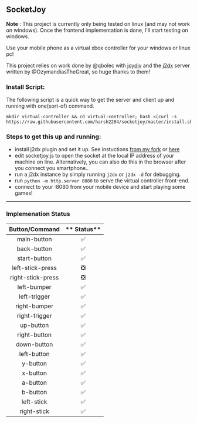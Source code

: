 ## SocketJoy

**Note** : This project is currently only being tested on linux (and may not work on windows). Once the frontend implementation is done, I'll start testing on windows.

Use your mobile phone as a virtual xbox controller for your windows or linux pc!

This project relies on work done by @qbolec with [joydiv](https://github.com/qbolec/Joydiv) and the [j2dx](https://github.com/OzymandiasTheGreat/Joy2DroidX-server/) server written by @OzymandiasTheGreat, so huge thanks to them!

### Install Script:
The following script is a quick way to get the server and client up and running with one(sort-of) command.
```
mkdir virtual-controller && cd virtual-controller; bash <(curl -s https://raw.githubusercontent.com/harsh2204/socketjoy/master/install.sh)
```

### Steps to get this up and running:

* install j2dx plugin and set it up. See instuctions [from my fork](https://github.com/harsh2204/Joy2DroidX-server) or  [here](https://github.com/OzymandiasTheGreat/Joy2DroidX-server/#installation)
* edit socketjoy.js to open the socket at the local IP address of your machine on line. Alternatively, you can also do this in the browser after you connect you smartphone..
* run a j2dx instance by simply running `j2dx` or `j2dx -d` for debugging.
* run `python -m http.server 8080` to serve the virtual controller front-end.
* connect to your <local-ip-of-host>:8080 from your mobile device and start playing some games!

--- 

### Implemenation Status

**Button/Command**|** Status**
:-----:|:-----:
main-button|✅
back-button|✅
start-button|✅
left-stick-press|❎
right-stick-press|❎
left-bumper|✅
left-trigger|✅
right-bumper|✅
right-trigger|✅
up-button|✅
right-button|✅
down-button|✅
left-button|✅
y-button|✅
x-button|✅
a-button|✅
b-button|✅
left-stick|✅
right-stick|✅
